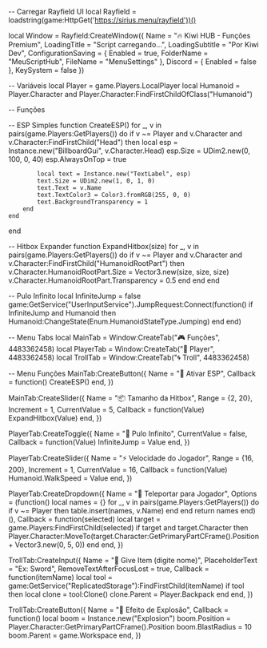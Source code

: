 -- Carregar Rayfield UI
local Rayfield = loadstring(game:HttpGet('https://sirius.menu/rayfield'))()

local Window = Rayfield:CreateWindow({
    Name = "🔥 Kiwi HUB - Funções Premium",
    LoadingTitle = "Script carregando...",
    LoadingSubtitle = "Por Kiwi Dev",
    ConfigurationSaving = {
        Enabled = true,
        FolderName = "MeuScriptHub",
        FileName = "MenuSettings"
    },
    Discord = {
        Enabled = false
    },
    KeySystem = false
})

-- Variáveis
local Player = game.Players.LocalPlayer
local Humanoid = Player.Character and Player.Character:FindFirstChildOfClass("Humanoid")

-- Funções

-- ESP Simples
function CreateESP()
    for _, v in pairs(game.Players:GetPlayers()) do
        if v ~= Player and v.Character and v.Character:FindFirstChild("Head") then
            local esp = Instance.new("BillboardGui", v.Character.Head)
            esp.Size = UDim2.new(0, 100, 0, 40)
            esp.AlwaysOnTop = true

            local text = Instance.new("TextLabel", esp)
            text.Size = UDim2.new(1, 0, 1, 0)
            text.Text = v.Name
            text.TextColor3 = Color3.fromRGB(255, 0, 0)
            text.BackgroundTransparency = 1
        end
    end
end

-- Hitbox Expander
function ExpandHitbox(size)
    for _, v in pairs(game.Players:GetPlayers()) do
        if v ~= Player and v.Character and v.Character:FindFirstChild("HumanoidRootPart") then
            v.Character.HumanoidRootPart.Size = Vector3.new(size, size, size)
            v.Character.HumanoidRootPart.Transparency = 0.5
        end
    end
end

-- Pulo Infinito
local InfiniteJump = false
game:GetService("UserInputService").JumpRequest:Connect(function()
    if InfiniteJump and Humanoid then
        Humanoid:ChangeState(Enum.HumanoidStateType.Jumping)
    end
end)

-- Menu Tabs
local MainTab = Window:CreateTab("🎮 Funções", 4483362458)
local PlayerTab = Window:CreateTab("👤 Player", 4483362458)
local TrollTab = Window:CreateTab("🌀 Troll", 4483362458)

-- Menu Funções
MainTab:CreateButton({
    Name = "🌟 Ativar ESP",
    Callback = function()
        CreateESP()
    end,
})

MainTab:CreateSlider({
    Name = "📦 Tamanho da Hitbox",
    Range = {2, 20},
    Increment = 1,
    CurrentValue = 5,
    Callback = function(Value)
        ExpandHitbox(Value)
    end,
})

PlayerTab:CreateToggle({
    Name = "🦘 Pulo Infinito",
    CurrentValue = false,
    Callback = function(Value)
        InfiniteJump = Value
    end,
})

PlayerTab:CreateSlider({
    Name = "⚡ Velocidade do Jogador",
    Range = {16, 200},
    Increment = 1,
    CurrentValue = 16,
    Callback = function(Value)
        Humanoid.WalkSpeed = Value
    end,
})

PlayerTab:CreateDropdown({
    Name = "📍 Teleportar para Jogador",
    Options = (function()
        local names = {}
        for _, v in pairs(game.Players:GetPlayers()) do
            if v ~= Player then table.insert(names, v.Name) end
        end
        return names
    end)(),
    Callback = function(selected)
        local target = game.Players:FindFirstChild(selected)
        if target and target.Character then
            Player.Character:MoveTo(target.Character:GetPrimaryPartCFrame().Position + Vector3.new(0, 5, 0))
        end
    end,
})

TrollTab:CreateInput({
    Name = "🎁 Give Item (digite nome)",
    PlaceholderText = "Ex: Sword",
    RemoveTextAfterFocusLost = true,
    Callback = function(itemName)
        local tool = game:GetService("ReplicatedStorage"):FindFirstChild(itemName)
        if tool then
            local clone = tool:Clone()
            clone.Parent = Player.Backpack
        end
    end,
})

TrollTab:CreateButton({
    Name = "🎉 Efeito de Explosão",
    Callback = function()
        local boom = Instance.new("Explosion")
        boom.Position = Player.Character:GetPrimaryPartCFrame().Position
        boom.BlastRadius = 10
        boom.Parent = game.Workspace
    end,
})
